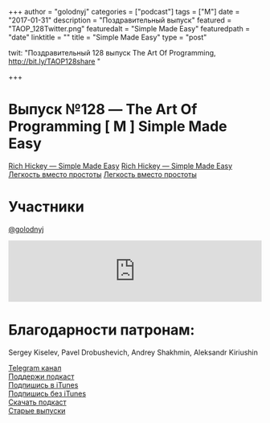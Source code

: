 +++
author = "golodnyj"
categories = ["podcast"]
tags = ["M"]
date = "2017-01-31"
description = "Поздравительный выпуск"
featured = "TAOP_128Twitter.png"
featuredalt = "Simple Made Easy"
featuredpath = "date"
linktitle = ""
title = "Simple Made Easy"
type = "post"

twit: "Поздравительный 128 выпуск The Art Of Programming, http://bit.ly/TAOP128share "

+++
# Выпуск №128 — The Art Of Programming [ M ] Simple Made Easy

[Rich Hickey — Simple Made Easy](http://bit.ly/TAOP128sme) 
[Rich Hickey — Simple Made Easy](http://bit.ly/TAOP128smep)
[Легкость вместо простоты](http://bit.ly/TAOP128smet) 
[Легкость вместо простоты](http://riemann.io/)

# Участники
[@golodnyj](https://twitter.com/golodnyj/)  

<iframe title="Выпуск №128 — The Art Of Programming [ M ] Simple Made Easy" src="https://www.podbean.com/media/player/dwg6n-673277?from=usersite&skin=1&share=1&fonts=Helvetica&auto=0&download=1&version=1" height="122" width="100%" style="border: none;" scrolling="no" data-name="pb-iframe-player"></iframe>

# Благодарности патронам: 
Sergey Kiselev, Pavel Drobushevich, Andrey Shakhmin, Aleksandr Kiriushin

[Telegram канал](http://bit.ly/taoplive)  
[Поддержи подкаст](http://bit.ly/TAOPpatron)  
[Подпишись в iTunes](http://bit.ly/TAOPiTunes)  
[Подпишись без iTunes](http://bit.ly/TAOPrss)   
[Скачать подкаст](http://bit.ly/TAOP128mp3)  
[Старые выпуски](http://bit.ly/oldtaop)